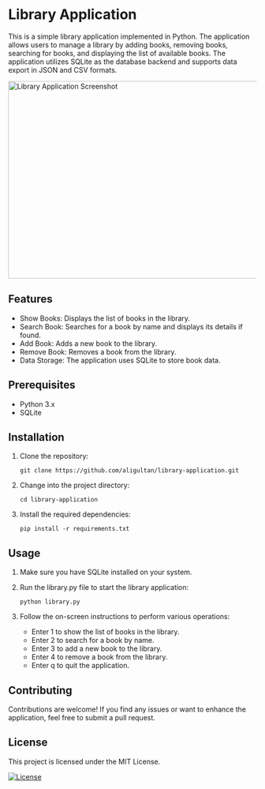# Library Application

This is a simple library application implemented in Python. The application allows users to manage a library by adding books, removing books, searching for books, and displaying the list of available books.
The application utilizes SQLite as the database backend and supports data export in JSON and CSV formats.

<img alt="Library Application Screenshot" height="400" src="images/ss.png" width="800"/>

## Features

- Show Books: Displays the list of books in the library.
- Search Book: Searches for a book by name and displays its details if found.
- Add Book: Adds a new book to the library.
- Remove Book: Removes a book from the library.
- Data Storage: The application uses SQLite to store book data.

## Prerequisites

- Python 3.x
- SQLite

## Installation

1. Clone the repository:

   ```shell
   git clone https://github.com/aligultan/library-application.git
2. Change into the project directory:
   ```shell
   cd library-application
3. Install the required dependencies:
   ```shell
   pip install -r requirements.txt

## Usage
1. Make sure you have SQLite installed on your system.

2. Run the library.py file to start the library application:
   ```shell
   python library.py

3. Follow the on-screen instructions to perform various operations:

   - Enter 1 to show the list of books in the library.
   - Enter 2 to search for a book by name.
   - Enter 3 to add a new book to the library.
   - Enter 4 to remove a book from the library.
   - Enter q to quit the application.
## Contributing
Contributions are welcome! If you find any issues or want to enhance the application, feel free to submit a pull request.


## License
This project is licensed under the MIT License.

[![License](https://img.shields.io/badge/license-MIT-blue.svg)](https://github.com/yourusername/library-app/blob/main/LICENSE)
   




   

   
   

